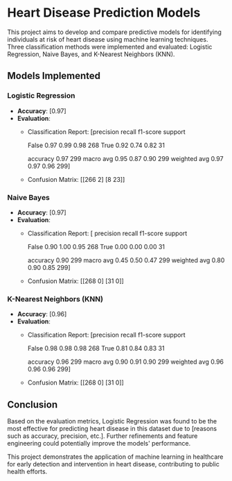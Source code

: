 # Heart Disease Prediction Models

This project aims to develop and compare predictive models for identifying individuals at risk of heart disease using machine learning techniques. Three classification methods were implemented and evaluated: Logistic Regression, Naive Bayes, and K-Nearest Neighbors (KNN).

## Models Implemented

### Logistic Regression
- **Accuracy**: [0.97]
- **Evaluation**:
  - Classification Report:
    [precision    recall  f1-score   support

       False       0.97      0.99      0.98       268
        True       0.92      0.74      0.82        31

    accuracy                           0.97       299
   macro avg       0.95      0.87      0.90       299
weighted avg       0.97      0.97      0.96       299]
  - Confusion Matrix:
    [[266  2]
 	 [8   23]]

### Naive Bayes
- **Accuracy**: [0.97]
- **Evaluation**:
  - Classification Report:
    [      precision    recall  f1-score   support

       False       0.90      1.00      0.95       268
        True       0.00      0.00      0.00        31

    accuracy                           0.90       299
   macro avg       0.45      0.50      0.47       299
weighted avg       0.80      0.90      0.85       299]
  - Confusion Matrix:
    [[268  0]
	 [31   0]]

### K-Nearest Neighbors (KNN)
- **Accuracy**: [0.96]
- **Evaluation**:
  - Classification Report:
    [precision    recall  f1-score   support

       False       0.98      0.98      0.98       268
        True       0.81      0.84      0.83        31

    accuracy                           0.96       299
   macro avg       0.90      0.91      0.90       299
weighted avg       0.96      0.96      0.96       299]
  - Confusion Matrix:
    [[268  0]
	 [31   0]]

## Conclusion

Based on the evaluation metrics, Logistic Regression was found to be the most effective for predicting heart disease in this dataset due to [reasons such as accuracy, precision, etc.]. Further refinements and feature engineering could potentially improve the models' performance.

This project demonstrates the application of machine learning in healthcare for early detection and intervention in heart disease, contributing to public health efforts.
